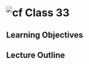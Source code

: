 ![cf](http://i.imgur.com/7v5ASc8.png) Class 33
=====================================

## Learning Objectives

## Lecture Outline
